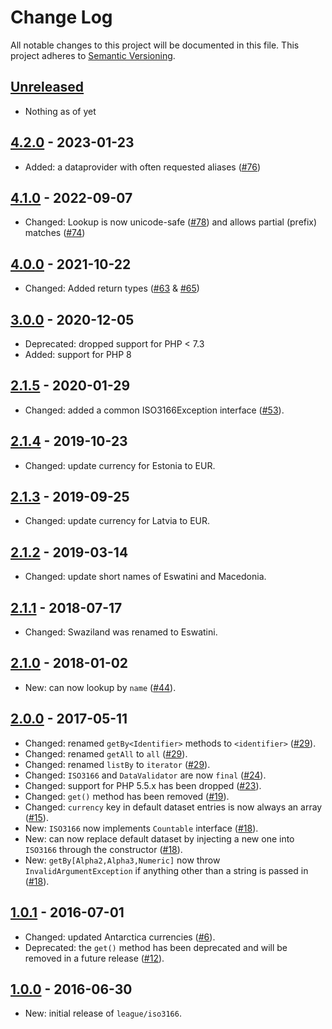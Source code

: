 # Change Log

All notable changes to this project will be documented in this file.
This project adheres to [Semantic Versioning](http://semver.org/).

## [Unreleased]

* Nothing as of yet

## [4.2.0] - 2023-01-23

* Added: a dataprovider with often requested aliases ([#76])

## [4.1.0] - 2022-09-07

* Changed: Lookup is now unicode-safe ([#78]) and allows partial (prefix) matches ([#74])

## [4.0.0] - 2021-10-22

* Changed: Added return types ([#63] & [#65])

## [3.0.0] - 2020-12-05

* Deprecated: dropped support for PHP < 7.3
* Added: support for PHP 8

## [2.1.5] - 2020-01-29

* Changed: added a common ISO3166Exception interface ([#53]).

## [2.1.4] - 2019-10-23

* Changed: update currency for Estonia to EUR.

## [2.1.3] - 2019-09-25

* Changed: update currency for Latvia to EUR.

## [2.1.2] - 2019-03-14

* Changed: update short names of Eswatini and Macedonia.

## [2.1.1] - 2018-07-17

* Changed: Swaziland was renamed to Eswatini.

## [2.1.0] - 2018-01-02

* New: can now lookup by `name` ([#44]).

## [2.0.0] - 2017-05-11

* Changed: renamed `getBy<Identifier>` methods to `<identifier>` ([#29]).
* Changed: renamed `getAll` to `all` ([#29]).
* Changed: renamed `listBy` to `iterator` ([#29]).
* Changed: `ISO3166` and `DataValidator` are now `final` ([#24]).
* Changed: support for PHP 5.5.x has been dropped ([#23]).
* Changed: `get()` method has been removed ([#19]).
* Changed: `currency` key in default dataset entries is now always an array ([#15]).
* New: `ISO3166` now implements `Countable` interface ([#18]).
* New: can now replace default dataset by injecting a new one into `ISO3166` through the constructor ([#18]).
* New: `getBy[Alpha2,Alpha3,Numeric]` now throw `InvalidArgumentException` if anything other than a string is passed in ([#18]).

## [1.0.1] - 2016-07-01

* Changed: updated Antarctica currencies ([#6]).
* Deprecated: the `get()` method has been deprecated and will be removed in a future release ([#12]).

## [1.0.0] - 2016-06-30

* New: initial release of `league/iso3166`.

[Unreleased]: https://github.com/thephpleague/iso3166/compare/4.2.0...HEAD
[4.2.0]: https://github.com/thephpleague/iso3166/compare/4.1.0...4.2.0
[4.1.0]: https://github.com/thephpleague/iso3166/compare/4.0.0...4.1.0
[4.0.0]: https://github.com/thephpleague/iso3166/compare/3.0.0...4.0.0
[3.0.0]: https://github.com/thephpleague/iso3166/compare/2.1.5...3.0.0
[2.1.5]: https://github.com/thephpleague/iso3166/compare/2.1.4...2.1.5
[2.1.4]: https://github.com/thephpleague/iso3166/compare/2.1.3...2.1.4
[2.1.3]: https://github.com/thephpleague/iso3166/compare/2.1.2...2.1.3
[2.1.2]: https://github.com/thephpleague/iso3166/compare/2.1.1...2.1.2
[2.1.1]: https://github.com/thephpleague/iso3166/compare/2.1.0...2.1.1
[2.1.0]: https://github.com/thephpleague/iso3166/compare/2.0.0...2.1.0
[2.0.0]: https://github.com/thephpleague/iso3166/compare/1.0.1...2.0.0
[1.0.1]: https://github.com/thephpleague/iso3166/compare/1.0.0...1.0.1
[1.0.0]: https://github.com/thephpleague/iso3166/compare/64bae4f00dbd5679b9a36c54c37af73d5deb5be1...1.0.0

[#78]: https://github.com/thephpleague/iso3166/pull/78
[#76]: https://github.com/thephpleague/iso3166/pull/76
[#74]: https://github.com/thephpleague/iso3166/pull/74
[#65]: https://github.com/thephpleague/iso3166/pull/65
[#63]: https://github.com/thephpleague/iso3166/pull/63
[#53]: https://github.com/thephpleague/iso3166/pull/53
[#44]: https://github.com/thephpleague/iso3166/issues/44
[#29]: https://github.com/thephpleague/iso3166/issues/29
[#24]: https://github.com/thephpleague/iso3166/issues/24
[#23]: https://github.com/thephpleague/iso3166/issues/23
[#19]: https://github.com/thephpleague/iso3166/issues/19
[#18]: https://github.com/thephpleague/iso3166/issues/18
[#15]: https://github.com/thephpleague/iso3166/issues/15
[#12]: https://github.com/thephpleague/iso3166/issues/12
[#6]: https://github.com/thephpleague/iso3166/issues/6
